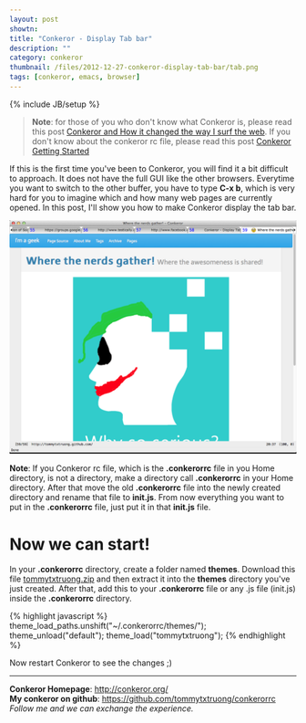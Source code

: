 ```yaml
---
layout: post
showtn: 
title: "Conkeror - Display Tab bar"
description: ""
category: conkeror
thumbnail: /files/2012-12-27-conkeror-display-tab-bar/tab.png
tags: [conkeror, emacs, browser]
---
```

{% include JB/setup %}

> **Note**: for those of you who don't know what Conkeror is, please read this
> post
> [Conkeror and How it changed the way I surf the web](/2012/12/24/conkeror-and-how-it-changed-the-way-i-surf-the-web/).
> If you don't know about the conkeror rc file, please read this post
> [Conkeror Getting Started](/2012/12/25/conkeror---getting-started---part-2/)

If this is the first time you've been to Conkeror, you will find it a bit
difficult to approach. It does not have the full GUI like the other browsers.
Everytime you want to switch to the other buffer, you have to type **C-x b**,
which is very hard for you to imagine which and how many web pages are currently
opened. In this post, I'll show you how to make Conkeror display the tab bar.

![Conkeror Tab bar](/files/2012-12-27-conkeror-display-tab-bar/tab.png)

<!-- more -->

**Note**: If you Conkeror rc file, which is the **.conkerorrc** file in you Home
directory, is not a directory, make a directory call **.conkerorrc** in your
Home directory. After that move the old **.conkerorrc** file into the newly
created directory and rename that file to **init.js**. From now everything you
want to put in the **.conkerorrc** file, just put it in that **init.js** file.

# Now we can start!

In your **.conkerorrc** directory, create a folder named **themes**. Download
this file
[tommytxtruong.zip](/files/2012-12-27-conkeror-display-tab-bar/tommytxtruong.zip)
and then extract it into the **themes** directory you've just created. After
that, add this to your **.conkerorrc** file or any .js file (init.js) inside the
**.conkerorrc** directory.

{% highlight javascript %}
theme_load_paths.unshift("~/.conkerorrc/themes/");
theme_unload("default");
theme_load("tommytxtruong");
{% endhighlight %}

Now restart Conkeror to see the changes ;)

-----

**Conkeror Homepage**: <http://conkeror.org/>  
**My conkeror on github**: <https://github.com/tommytxtruong/conkerorrc>  
*Follow me and we can exchange the experience.*  

